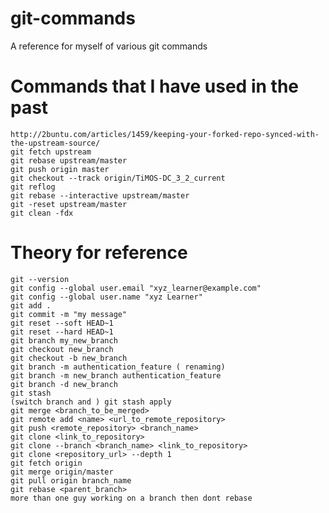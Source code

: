 # git-commands
A reference for myself of various git commands



# Commands that I have used in the past

    http://2buntu.com/articles/1459/keeping-your-forked-repo-synced-with-the-upstream-source/
    git fetch upstream
    git rebase upstream/master
    git push origin master
    git checkout --track origin/TiMOS-DC_3_2_current
    git reflog
    git rebase --interactive upstream/master
    git -reset upstream/master
    git clean -fdx


# Theory for reference
    git --version
    git config --global user.email "xyz_learner@example.com"
    git config --global user.name "xyz Learner"
    git add .
    git commit -m "my message"
    git reset --soft HEAD~1
    git reset --hard HEAD~1
    git branch my_new_branch
    git checkout new_branch
    git checkout -b new_branch
    git branch -m authentication_feature ( renaming)
    git branch -m new_branch authentication_feature
    git branch -d new_branch
    git stash
    (switch branch and ) git stash apply
    git merge <branch_to_be_merged>
    git remote add <name> <url_to_remote_repository>
    git push <remote_repository> <branch_name>
    git clone <link_to_repository>
    git clone --branch <branch_name> <link_to_repository>
    git clone <repository_url> --depth 1
    git fetch origin
    git merge origin/master
    git pull origin branch_name
    git rebase <parent_branch>
    more than one guy working on a branch then dont rebase
